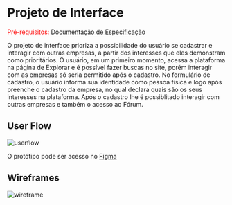 
# Projeto de Interface

<span style="color:red">Pré-requisitos: <a href="2-Especificação do Projeto.md"> Documentação de Especificação</a></span>

O projeto de interface prioriza a possibilidade do usuário se cadastrar e interagir com outras empresas, a partir dos interesses que eles demonstram como prioritários. O usuário, em um primeiro momento, acessa a plataforma na página de Explorar e é possível fazer buscas no site, porém interagir com as empresas só seria permitido após o cadastro. No formulário de cadastro, o usuário informa sua identidade como pessoa física e logo após preenche o cadastro da empresa, no qual declara quais são os seus interesses na plataforma. Após o cadastro lhe é possiblitado interagir com outras empresas e também o acesso ao Fórum.

## User Flow
![userflow](https://user-images.githubusercontent.com/87153260/135754755-6e47ea6a-6ad9-4761-bbb3-3b97f337555a.jpg)


O protótipo pode ser acesso no [Figma](https://www.figma.com/proto/WezXGOiG6RDOB5hEaKe7eE/formulário?node-id=0%3A1&scaling=scale-down&page-id=0%3A1&starting-point-node-id=55%3A91)


## Wireframes

![wireframe](https://user-images.githubusercontent.com/87153260/135754830-ad00551a-61fd-43b5-ad8f-f7800e2d0e1a.jpg)


